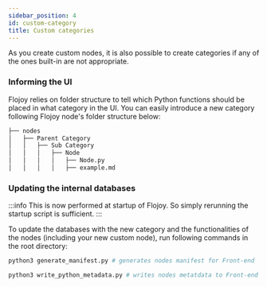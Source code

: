 ```yaml
---
sidebar_position: 4
id: custom-category
title: Custom categories
---
```


As you create custom nodes, it is also possible to create categories if any of the ones built-in are not appropriate.

### Informing the UI

Flojoy relies on folder structure to tell which Python functions should be placed in what category in the UI. You can easily introduce a new category following Flojoy node's folder structure below:

```txt
├── nodes
│   ├── Parent Category
│   │   ├── Sub Category
│   │   │   ├── Node
│   │   │   │   ├── Node.py
│   │   │   │   ├── example.md

```

### Updating the internal databases

:::info
This is now performed at startup of Flojoy. So simply rerunning the startup script is sufficient.
:::

To update the databases with the new category and the functionalities of the nodes (including your new custom node), run following commands in the root directory:

```bash
python3 generate_manifest.py # generates nodes manifest for Front-end
```

```bash
python3 write_python_metadata.py # writes nodes metatdata to Front-end
```
